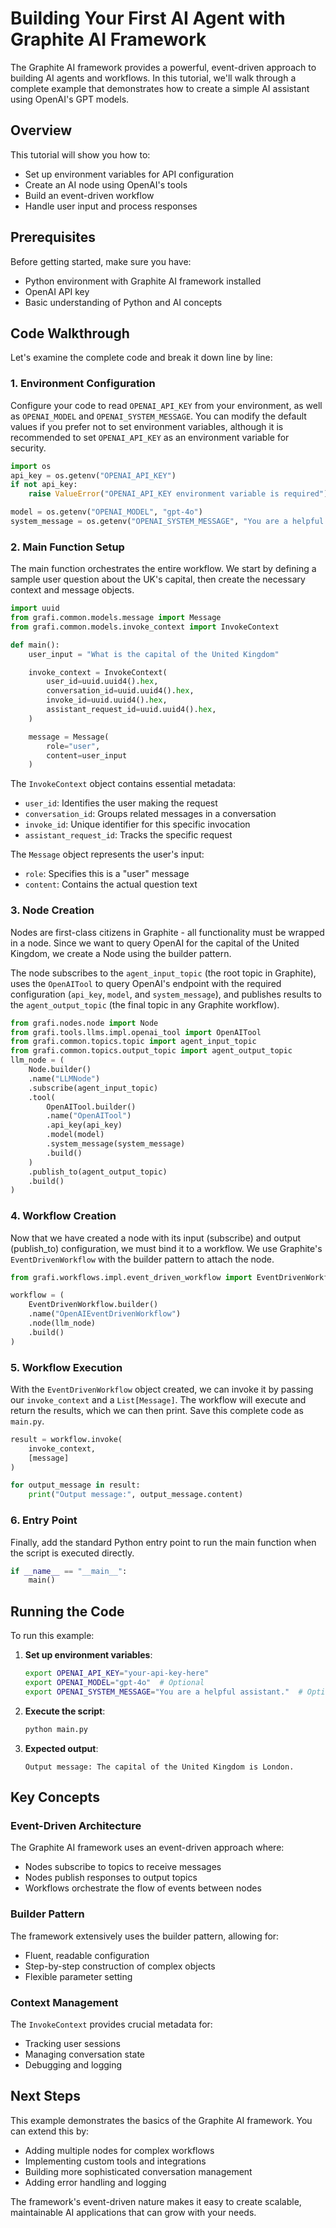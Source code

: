 # Building Your First AI Agent with Graphite AI Framework

The Graphite AI framework provides a powerful, event-driven approach to building AI agents and workflows. In this tutorial, we'll walk through a complete example that demonstrates how to create a simple AI assistant using OpenAI's GPT models.

## Overview

This tutorial will show you how to:
- Set up environment variables for API configuration
- Create an AI node using OpenAI's tools
- Build an event-driven workflow
- Handle user input and process responses

## Prerequisites

Before getting started, make sure you have:
- Python environment with Graphite AI framework installed
- OpenAI API key
- Basic understanding of Python and AI concepts

## Code Walkthrough

Let's examine the complete code and break it down line by line:


### 1. Environment Configuration

Configure your code to read `OPENAI_API_KEY` from your environment, as well as `OPENAI_MODEL` and `OPENAI_SYSTEM_MESSAGE`. You can modify the default values if you prefer not to set environment variables, although it is recommended to set `OPENAI_API_KEY` as an environment variable for security.

```python linenums="1"
import os
api_key = os.getenv("OPENAI_API_KEY")
if not api_key:
    raise ValueError("OPENAI_API_KEY environment variable is required")

model = os.getenv("OPENAI_MODEL", "gpt-4o")
system_message = os.getenv("OPENAI_SYSTEM_MESSAGE", "You are a helpful assistant.")
```


### 2. Main Function Setup

The main function orchestrates the entire workflow. We start by defining a sample user question about the UK's capital, then create the necessary context and message objects.

```python linenums="9"
import uuid
from grafi.common.models.message import Message
from grafi.common.models.invoke_context import InvokeContext

def main():
    user_input = "What is the capital of the United Kingdom"

    invoke_context = InvokeContext(
        user_id=uuid.uuid4().hex,
        conversation_id=uuid.uuid4().hex,
        invoke_id=uuid.uuid4().hex,
        assistant_request_id=uuid.uuid4().hex,
    )

    message = Message(
        role="user",
        content=user_input
    )
```

The `InvokeContext` object contains essential metadata:
- `user_id`: Identifies the user making the request
- `conversation_id`: Groups related messages in a conversation
- `invoke_id`: Unique identifier for this specific invocation
- `assistant_request_id`: Tracks the specific request

The `Message` object represents the user's input:
- `role`: Specifies this is a "user" message
- `content`: Contains the actual question text

### 3. Node Creation

Nodes are first-class citizens in Graphite - all functionality must be wrapped in a node. Since we want to query OpenAI for the capital of the United Kingdom, we create a Node using the builder pattern.

The node subscribes to the `agent_input_topic` (the root topic in Graphite), uses the `OpenAITool` to query OpenAI's endpoint with the required configuration (`api_key`, `model`, and `system_message`), and publishes results to the `agent_output_topic` (the final topic in any Graphite workflow).

```python linenums="27"
from grafi.nodes.node import Node
from grafi.tools.llms.impl.openai_tool import OpenAITool
from grafi.common.topics.topic import agent_input_topic
from grafi.common.topics.output_topic import agent_output_topic
llm_node = (
    Node.builder()
    .name("LLMNode")
    .subscribe(agent_input_topic)
    .tool(
        OpenAITool.builder()
        .name("OpenAITool")
        .api_key(api_key)
        .model(model)
        .system_message(system_message)
        .build()
    )
    .publish_to(agent_output_topic)
    .build()
)
```


### 4. Workflow Creation

Now that we have created a node with its input (subscribe) and output (publish_to) configuration, we must bind it to a workflow. We use Graphite's `EventDrivenWorkflow` with the builder pattern to attach the node.

```python linenums="46"
from grafi.workflows.impl.event_driven_workflow import EventDrivenWorkflow

workflow = (
    EventDrivenWorkflow.builder()
    .name("OpenAIEventDrivenWorkflow")
    .node(llm_node)
    .build()
)
```


### 5. Workflow Execution

With the `EventDrivenWorkflow` object created, we can invoke it by passing our `invoke_context` and a `List[Message]`. The workflow will execute and return the results, which we can then print. Save this complete code as `main.py`. 

```python linenums="54"
result = workflow.invoke(
    invoke_context,
    [message]
)

for output_message in result:
    print("Output message:", output_message.content)
```

### 6. Entry Point

Finally, add the standard Python entry point to run the main function when the script is executed directly.

```python linenums="62"
if __name__ == "__main__":
    main()
```

## Running the Code

To run this example:

1. **Set up environment variables**:
   ```bash
   export OPENAI_API_KEY="your-api-key-here"
   export OPENAI_MODEL="gpt-4o"  # Optional
   export OPENAI_SYSTEM_MESSAGE="You are a helpful assistant."  # Optional
   ```

2. **Execute the script**:
   ```bash
   python main.py
   ```

3. **Expected output**:
   ```
   Output message: The capital of the United Kingdom is London.
   ```

## Key Concepts

### Event-Driven Architecture
The Graphite AI framework uses an event-driven approach where:
- Nodes subscribe to topics to receive messages
- Nodes publish responses to output topics
- Workflows orchestrate the flow of events between nodes

### Builder Pattern
The framework extensively uses the builder pattern, allowing for:
- Fluent, readable configuration
- Step-by-step construction of complex objects
- Flexible parameter setting

### Context Management
The `InvokeContext` provides crucial metadata for:
- Tracking user sessions
- Managing conversation state
- Debugging and logging

## Next Steps

This example demonstrates the basics of the Graphite AI framework. You can extend this by:
- Adding multiple nodes for complex workflows
- Implementing custom tools and integrations
- Building more sophisticated conversation management
- Adding error handling and logging

The framework's event-driven nature makes it easy to create scalable, maintainable AI applications that can grow with your needs.

